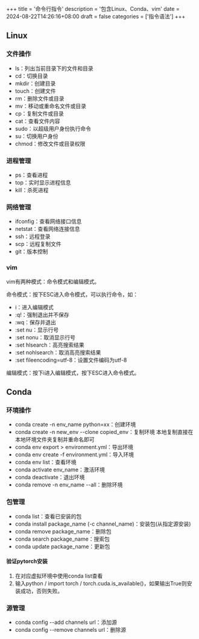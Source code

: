 +++
title = '命令行指令'
description = '包含Linux、Conda、vim'
date = 2024-08-22T14:26:16+08:00
draft = false
categories = ['指令语法']
+++

## Linux
### 文件操作
- ls：列出当前目录下的文件和目录
- cd：切换目录
- mkdir：创建目录
- touch：创建文件
- rm：删除文件或目录
- mv：移动或重命名文件或目录
- cp：复制文件或目录
- cat：查看文件内容
- sudo：以超级用户身份执行命令
- su：切换用户身份
- chmod：修改文件或目录权限

### 进程管理
- ps：查看进程
- top：实时显示进程信息
- kill：杀死进程

### 网络管理
- ifconfig：查看网络接口信息
- netstat：查看网络连接信息
- ssh：远程登录
- scp：远程复制文件
- git：版本控制

### vim
vim有两种模式：命令模式和编辑模式。

命令模式：按下ESC进入命令模式，可以执行命令，如：
- i：进入编辑模式
- :q!：强制退出并不保存
- :wq：保存并退出
- :set nu：显示行号
- :set nonu：取消显示行号
- :set hlsearch：高亮搜索结果
- :set nohlsearch：取消高亮搜索结果
- :set fileencoding=utf-8：设置文件编码为utf-8


编辑模式：按下i进入编辑模式，按下ESC进入命令模式。

## Conda
### 环境操作
- conda create -n env_name python=xx：创建环境
- conda create -n new_env --clone copied_env：复制环境
    本地复制直接在本地环境文件夹复制并重命名即可
- conda env export > environment.yml：导出环境
- conda env create -f environment.yml：导入环境
- conda env list：查看环境
- conda activate env_name：激活环境
- conda deactivate：退出环境
- conda remove -n env_name --all：删除环境

### 包管理
- conda list：查看已安装的包
- conda install package_name (-c channel_name)：安装包(从指定源安装)
- conda remove package_name：删除包
- conda search package_name：搜索包
- conda update package_name：更新包

#### 验证pytorch安装
1. 在对应虚拟环境中使用conda list查看
2. 输入python / import torch / torch.cuda.is_available()，如果输出True则安装成功，否则失败。

### 源管理
- conda config --add channels url：添加源
- conda config --remove channels url：删除源
